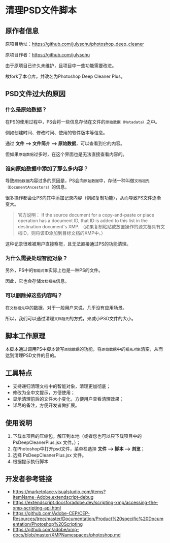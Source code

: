 # 清理PSD文件脚本

## 原作者信息
原项目地址：https://github.com/julysohu/photoshop_deep_cleaner

原项目作者：https://github.com/julysohu

由于原项目已许久未维护，且项目中一些功能需要改进。

故fork了本仓库，并改名为Photoshop Deep Cleaner Plus。

## PSD文件过大的原因

### 什么是原始数据？
在PS的使用过程中，PS会将一些信息存储在文件的`原始数据（Metadata）`之中。

例如创建时间、修改时间、使用的软件版本等信息。

通过 **文件 --> 文件简介 --> 原始数据**，可以查看到它的内容。

但如果`原始数据`过多时，在这个界面也是无法直接查看内容的。

### 谁向原始数据中添加了那么多内容？

导致`原始数据`内容过多的原因是，PS会向`原始数据`中，存储一种叫做`文档祖先（DocumentAncestors）`的信息。

很多操作都会让PS向其中添加记录内容（例如复制功能），从而导致PS文件逐渐变大。

> 官方说明：
> If the source document for a copy-and-paste or place operation has a document ID, that ID is added to this list in the destination document's XMP.
> （如果复制粘贴或放置操作的源文档具有文档ID，则将该ID添加到目标文档的XMP中。）

这种记录很难被用户直接察觉，且无法直接通过PS的功能清理。

### 为什么需要处理智能对象？

另外，PS中的`智能对象`实际上也是一种PS的文件。

因此，它也会存储`文档祖先`信息。

### 可以删除掉这些内容吗？

在`文档祖先`中的数据，对于一般用户来说，几乎没有应用场景。

所以，我们可以通过清理`文档祖先`的方式，来减小PSD文件的大小。

## 脚本工作原理

本脚本通过调用PS中脚本读写`原始数据`的功能，将`原始数据`中的`祖先对象`清空，从而达到清理PSD文件的目的。

## 工具特点

- 支持递归清理文档中的智能对象，清理更加彻底；
- 修改为全中文提示，方便使用；
- 显示清理前后的文件大小变化，方便用户查看清理效果；
- 详尽的备注，方便开发者做扩展。

## 使用说明

1. 下载本项目的压缩包，解压到本地（或者您也可以只下载项目中的 PsDeepCleanerPlus.jsx 文件。）；
2. 在Photoshop中打开psd文件，菜单栏选择 **文件 --> 脚本 --> 浏览**；
3. 选择 PsDeepCleanerPlus.jsx 文件。
4. 根据提示执行脚本

## 开发者参考链接

- https://marketplace.visualstudio.com/items?itemName=Adobe.extendscript-debug
- https://extendscript.docsforadobe.dev/scripting-xmp/accessing-the-xmp-scripting-api.html
- https://github.com/Adobe-CEP/CEP-Resources/tree/master/Documentation/Product%20specific%20Documentation/Photoshop%20Scripting
- https://github.com/adobe/xmp-docs/blob/master/XMPNamespaces/photoshop.md

